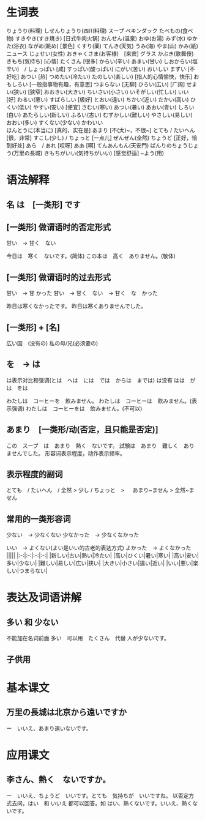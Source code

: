# 生词表
りょうり(料理)
しせんりょうり(四川料理)
スープ
ペキンダック
たべもの(食べ物)
すきやき(すき焼き)  [日式牛肉火锅]
おんせん(温泉)
おゆ(お湯)
みず(水)
ゆかた(浴衣)
ながめ(眺め)    [景色]
くすり(薬)
てんき(天気)
うみ(海)
やま(山)
かみ(紙)
ニュース
じょせい(女性)
おきゃくさま(お客様)　[来宾]
グラス
かぶき(歌舞伎)
きもち(気持ち)  [心情]
たくさん    [很多]
からい(辛い)
あまい(甘い)
しおからい(塩辛い)　/ しょっぱい    [咸]
すっぱい(酸っぱい)
にがい(苦い)
おいしい
まずい  [不好吃]
あつい  [热]
つめたい(冷たい)
たのしい(楽しい)    [指人的心情愉快，快乐]
おもしろい  [一般指事物有趣，有意思]
つまらない  [无聊]
ひろい(広い)    [广阔]
せまい(狭い)    [狭窄]
おおきい(大きい)
ちいさい(小さい)
いそがしい(忙しい)
いい    [好]
わるい(悪い)
すばらしい  [极好]
とおい(遠い)
ちかい(近い)
たかい(高い)
ひくい(低い)
やすい(安い)    [便宜]
さむい(寒い)
あつい(暑い)
あおい(青い)
しろい(白い)
あたらしい(新しい)
ふるい(古い)
むずかしい(難しい)
やさしい(易しい)
おおい(多い)
すくない(少ない)
かわいい    
ほんとうに(本当に)  [真的，实在是]
あまり  [不(太)~，不很~]
とても / たいへん   [很，非常]
すこし(少し) / ちょっと [一点儿]
ぜんぜん(全然)
ちょうど    [正好，恰到好处]
あら　/ あれ    [哎呀]
ああ    [啊]
てんあんもん(天安門)
ばんりのちょうじょう(万里の長城)
きもちがいい(気持ちがいい)  [感觉舒适]
~よう(用)

# 语法解释
## 名 は　[一类形] です
## [一类形] 做谓语时的否定形式
甘い　-> 甘く　ない

今日は　寒く　ないです。(简体)
この本は　高く　ありません。(敬体)
## [一类形] 做谓语时的过去形式
甘い　-> 甘 かった
甘い　-> 甘く　ない　-> 甘く　な　かった

昨日は寒くなかったです。
昨日は寒くありませんでした。
## [一类形] + [名]
広い国　(没有の)
私の母/兄(必须要の)
## を　-> は
は表示对比和强调(とは　へは　には　では　からは　までは)
は没有 はは　がは　をは

わたしは　コーヒーを　飲みません。
わたしは　コーヒーは　飲みません。(表示强调)
わたしは　コーヒーをは　飲みません。(不可以)
## あまり　[一类形/动(否定，且只能是否定)]
この　スープ　は　あまり　熱く　ないです。
試験は　あまり　難しく　ありませんでした。
形容词表示程度，动作表示频率。
## 表示程度的副词
とても　/ たいへん　/ 全然 > 
少し / ちょっと　> 　
あまり~ません >
全然~ません
## 常用的一类形容词
少ない　-> 少なくない
少なかった　-> 少なくなかった

いい　-> よくない(よい是いい的古老的表达方式)
よかった　-> よくなかった
|||||
|:-:|:-:|:-:|:-:|
|新しい|古い|熱い|冷たい|
|高い|ひくい|暑い|寒い|
|高い|安い|多い|少ない|
|難しい|易しい|広い|狭い|
|大きい|小さい|遠い|近い|
|いい|悪い|楽しい|つまらない|

# 表达及词语讲解
## 多い 和 少ない 
不能加在名词前面
多い　可以用　たくさん　代替
人が少ないです。
## 子供用

# 基本课文 
## 万里の長城は北京から遠いですか
ー　いいえ、あまり遠いないです。

# 应用课文
## 李さん、熱く　ないですか。
ー　いいえ、ちょうど　いいです。とても　気持ちが　いいですね。
以否定方式去问，はい　和 いいえ 都可以回答。如 はい、熱くないです。いいえ、熱くないです。